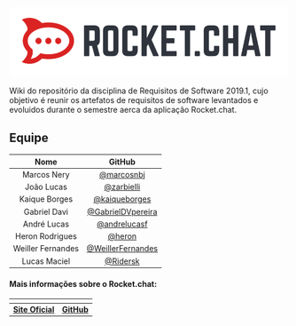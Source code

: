 
![Logo](img/rocket-logo.png)

Wiki do repositório da disciplina de Requisitos de Software 2019.1, cujo objetivo é reunir os artefatos de requisitos de software levantados e evoluidos durante o semestre aerca da aplicação Rocket.chat.


## Equipe

| Nome |GitHub|
|:---:|:---:|
| Marcos Nery |  [@marcosnbj](https://github.com/marcosnbj) |
| João Lucas | [@zarbielli](https://github.com/zarbielli) |
| Kaique Borges | [@kaiqueborges](https://github.com/kaiqueborges) |
| Gabriel Davi | [@GabrielDVpereira](https://github.com/GabrielDVpereira) |
| André Lucas | [@andrelucasf](https://github.com/andrelucasf) |
| Heron Rodrigues | [@heron](heronrsousa@hotmail.com)|
| Weiller Fernandes | [@WeillerFernandes](https://github.com/WeillerFernandes) |
| Lucas Maciel | [@Ridersk](https://github.com/Ridersk)|

#### Mais informações sobre o Rocket.chat:

| <!-- --> | <!-- --> |
|:---:|:---:|
|[**Site Oficial**](https://rocket.chat/)|[**GitHub**](https://rocket.chat/)|

